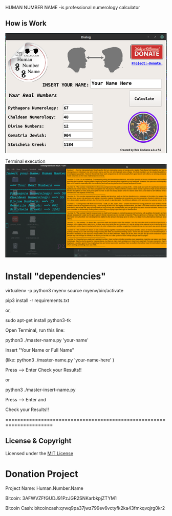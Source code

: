 
HUMAN NUMBER NAME -is professional numerology calculator



How is Work
---------------------

![](images/1.png)


Terminal execution
![](images/2.png)



Install "dependencies"
=========================

virtualenv -p python3 myenv
source myenv/bin/activate

pip3 install -r requirements.txt

or,

sudo apt-get install python3-tk




Open Terminal, run this line:

   python3  ./master-name.py  'your-name'               
   

   Insert "Your Name or Full Name"

   (like: python3 ./master-name.py 'your-name-here' )

Press --> Enter
Check your Results!!


or

  python3  ./master-insert-name.py

Press --> Enter
and

Check your Results!!

======================================================================


License & Copyright
--------------------

Licensed under the [MIT License](LICENSE)



Donation Project
================


Project Name: Human.Number.Name

Bitcoin:              3AFWVZFfGUDJ91PzJGR2SNKarbkpjZTYM1

Bitcoin Cash:         bitcoincash:qrwq9pa37jwz799ev6vctyfk2ka43fmkqvqjrg0kr2





